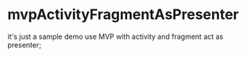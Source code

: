 # mvpActivityFragmentAsPresenter
it's just a sample demo use MVP with activity and fragment act as presenter;
